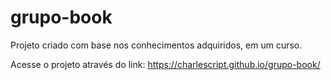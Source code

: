 # grupo-book
Projeto criado com base nos conhecimentos adquiridos, em um curso.

Acesse o projeto através do link:
<a href="https://charlescript.github.io/grupo-book/" target="_blank">https://charlescript.github.io/grupo-book/</a>

